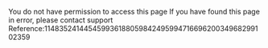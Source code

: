 You do not have permission to access this page If you have found this page in error, please contact support Reference:11483524144545993618805984249599471669620034968299102359